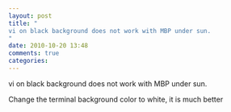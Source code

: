 ```yaml
---
layout: post
title: "
vi on black background does not work with MBP under sun.
"
date: 2010-10-20 13:48
comments: true
categories: 
---
```


vi on black background does not work with MBP under sun.


Change the terminal background color to white, it is much better

